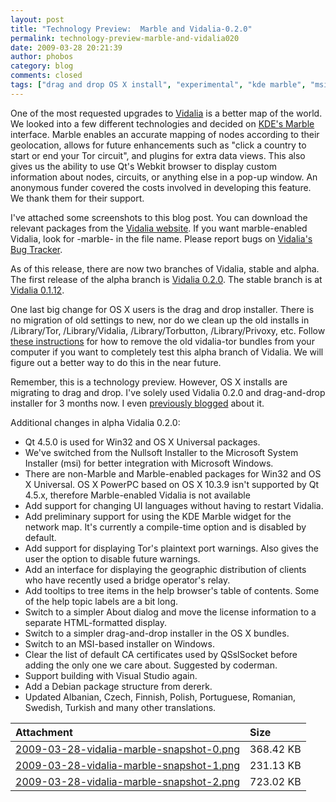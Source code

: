 ```yaml
---
layout: post
title: "Technology Preview:  Marble and Vidalia-0.2.0"
permalink: technology-preview-marble-and-vidalia020
date: 2009-03-28 20:21:39
author: phobos
category: blog
comments: closed
tags: ["drag and drop OS X install", "experimental", "kde marble", "msi installer", "Qt updates", "technology preview", "vidalia"]
---
```


One of the most requested upgrades to [Vidalia](https://www.torproject.org/vidalia/) is a better map of the world. We looked into a few different technologies and decided on [KDE's Marble](http://edu.kde.org/marble/) interface. Marble enables an accurate mapping of nodes according to their geolocation, allows for future enhancements such as "click a country to start or end your Tor circuit", and plugins for extra data views. This also gives us the ability to use Qt's Webkit browser to display custom information about nodes, circuits, or anything else in a pop-up window. An anonymous funder covered the costs involved in developing this feature. We thank them for their support.

<!-- more -->

I've attached some screenshots to this blog post. You can download the relevant packages from the [Vidalia website](https://www.torproject.org/vidalia/dist/). If you want marble-enabled Vidalia, look for -marble- in the file name. Please report bugs on [Vidalia's Bug Tracker](http://trac.vidalia-project.net/wiki/ReportingBugs).

As of this release, there are now two branches of Vidalia, stable and alpha. The first release of the alpha branch is [Vidalia 0.2.0](https://www.torproject.org/vidalia/dist/). The stable branch is at [Vidalia 0.1.12](https://www.torproject.org/vidalia/dist/).

One last big change for OS X users is the drag and drop installer. There is no migration of old settings to new, nor do we clean up the old installs in /Library/Tor, /Library/Vidalia, /Library/Torbutton, /Library/Privoxy, etc. Follow [these instructions](https://www.torproject.org/docs/tor-doc-osx#uninstall) for how to remove the old vidalia-tor bundles from your computer if you want to completely test this alpha branch of Vidalia. We will figure out a better way to do this in the near future.

Remember, this is a technology preview. However, OS X installs are migrating to drag and drop. I've solely used Vidalia 0.2.0 and drag-and-drop installer for 3 months now. I even [previously blogged](http://blog.torproject.org/blog/experimental-os-x-drag-and-drop-vidalia-bundle-installer) about it.

Additional changes in alpha Vidalia 0.2.0:

-   Qt 4.5.0 is used for Win32 and OS X Universal packages.
-   We've switched from the Nullsoft Installer to the Microsoft System Installer (msi) for better integration with Microsoft Windows.
-   There are non-Marble and Marble-enabled packages for Win32 and OS X Universal. OS X PowerPC based on OS X 10.3.9 isn't supported by Qt 4.5.x, therefore Marble-enabled Vidalia is not available
-   Add support for changing UI languages without having to restart Vidalia.
-   Add preliminary support for using the KDE Marble widget for the network map. It's currently a compile-time option and is disabled by default.
-   Add support for displaying Tor's plaintext port warnings. Also gives the user the option to disable future warnings.
-   Add an interface for displaying the geographic distribution of clients who have recently used a bridge operator's relay.
-   Add tooltips to tree items in the help browser's table of contents. Some of the help topic labels are a bit long.
-   Switch to a simpler About dialog and move the license information to a separate HTML-formatted display.
-   Switch to a simpler drag-and-drop installer in the OS X bundles.
-   Switch to an MSI-based installer on Windows.
-   Clear the list of default CA certificates used by QSslSocket before adding the only one we care about. Suggested by coderman.
-   Support building with Visual Studio again.
-   Add a Debian package structure from dererk.
-   Updated Albanian, Czech, Finnish, Polish, Portuguese, Romanian, Swedish, Turkish and many other translations.

<table>
<thead>
<tr class="header">
<th align="left">Attachment</th>
<th align="left">Size</th>
</tr>
</thead>
<tbody>
<tr class="odd">
<td align="left"><a href="https://blog.torproject.org/files/2009-03-28-vidalia-marble-snapshot-0.png">2009-03-28-vidalia-marble-snapshot-0.png</a></td>
<td align="left">368.42 KB</td>
</tr>
<tr class="even">
<td align="left"><a href="https://blog.torproject.org/files/2009-03-28-vidalia-marble-snapshot-1.png">2009-03-28-vidalia-marble-snapshot-1.png</a></td>
<td align="left">231.13 KB</td>
</tr>
<tr class="odd">
<td align="left"><a href="https://blog.torproject.org/files/2009-03-28-vidalia-marble-snapshot-2.png">2009-03-28-vidalia-marble-snapshot-2.png</a></td>
<td align="left">723.02 KB</td>
</tr>
</tbody>
</table>


